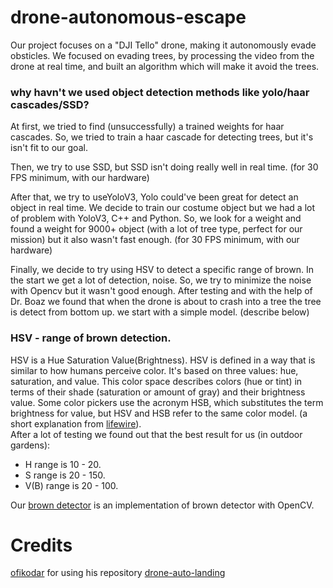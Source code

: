 # drone-autonomous-escape
Our project focuses on a "DJI Tello" drone, making it autonomously evade obsticles.
We focused on evading trees, by processing the video from the drone at real time, and built an algorithm which will make it avoid the trees.

### why havn't we used object detection methods like yolo/haar cascades/SSD?
At first, we tried to find (unsuccessfully) a trained weights for haar cascades.
So, we tried to train a haar cascade for detecting trees, but it's isn't fit to our goal.

Then, we try to use SSD, but SSD isn't doing really well in real time. (for 30 FPS minimum, with our hardware)

After that, we try to useYoloV3, Yolo could've been great for detect an object in real time. 
We decide to train our costume object but we had a lot of problem with YoloV3, C++ and Python.
So, we look for a weight and found a weight for 9000+ object (with a lot of tree type, perfect for our mission) 
but it also wasn't fast enough. (for 30 FPS minimum, with our hardware)


Finally, we decide to try using HSV to detect a specific range of brown.
In the start we get a lot of detection, noise. So, we try to minimize the noise with Opencv but it wasn't good enough.
After testing and with the help of Dr. Boaz we found that when the drone is about to crash into a tree the tree is 
detect from bottom up. we start with a simple model. (describe below)

### HSV - range of brown detection.
HSV is a Hue Saturation Value(Brightness). HSV is defined in a way that is similar to how humans perceive color. 
It's based on three values: hue, saturation, and value. This color space describes colors (hue or tint) in terms of 
their shade (saturation or amount of gray) and their brightness value. Some color pickers use the acronym HSB, which 
substitutes the term brightness for value, but HSV and HSB refer to the same color model. (a short explanation from 
[lifewire](https://www.lifewire.com/what-is-hsv-in-design-1078068)).  
After a lot of testing we found out that the best result for us (in outdoor gardens):  
* H range is 10 - 20.
* S range is 20 - 150.
* V(B) range is 20 - 100.

Our [brown detector](detect_model/brown_detection.py) is an implementation of brown detector with OpenCV.




# Credits
[ofikodar](https://github.com/ofikodar) for using his repository [drone-auto-landing](https://github.com/ofikodar/drone-auto-landing)

